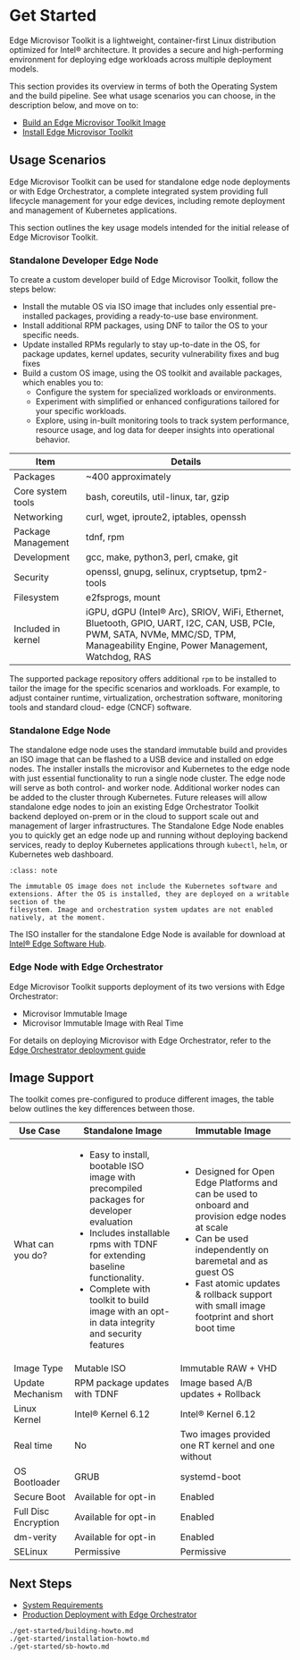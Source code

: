 # Get Started

Edge Microvisor Toolkit is a lightweight, container-first Linux distribution
optimized for Intel® architecture. It provides a secure and high-performing environment for
deploying edge workloads across multiple deployment models.

This section provides its overview in terms of both the Operating System and the build pipeline.
See what usage scenarios you can choose, in the description below, and move on to:

* [Build an Edge Microvisor Toolkit Image](./get-started/building-howto.md)
* [Install Edge Microvisor Toolkit](./get-started/installation-howto.md)



## Usage Scenarios

Edge Microvisor Toolkit can be used for standalone edge node deployments or with Edge
Orchestrator, a complete integrated system providing full lifecycle management for your edge
devices, including remote deployment and management of Kubernetes applications.

This section outlines the key usage models intended for the initial release of
Edge Microvisor Toolkit.

### Standalone Developer Edge Node

To create a custom developer build of Edge Microvisor Toolkit, follow the steps below:

- Install the mutable OS via ISO image that includes only essential pre-installed packages, providing a ready-to-use base environment.
- Install additional RPM packages, using DNF to tailor the OS to your specific needs.
- Update installed RPMs regularly to stay up-to-date in the OS, for package updates, kernel updates, security vulnerability fixes and bug fixes
- Build a custom OS image, using the OS toolkit and available packages, which enables you to:
  - Configure the system for specialized workloads or environments.
  - Experiment with simplified or enhanced configurations tailored for your specific workloads.
  - Explore, using in-built monitoring tools to track system performance, resource
    usage, and log data for deeper insights into operational behavior.

| Item | Details |
| -------------| ------- |
| Packages     | ~400 approximately    |
| Core system tools | bash, coreutils, util-linux, tar, gzip|
| Networking | curl, wget, iproute2, iptables, openssh |
| Package Management | tdnf, rpm |
| Development | gcc, make, python3, perl, cmake, git |
| Security | openssl, gnupg, selinux, cryptsetup, tpm2-tools |
| Filesystem | e2fsprogs, mount |
| Included in kernel | iGPU, dGPU (Intel® Arc), SRIOV, WiFi, Ethernet, Bluetooth, GPIO, UART, I2C, CAN, USB, PCIe, PWM, SATA, NVMe, MMC/SD, TPM, Manageability Engine, Power Management, Watchdog, RAS |

The supported package repository offers additional `rpm` to be installed to tailor the image for the specific scenarios and workloads. For example, to adjust container runtime, virtualization, orchestration software, monitoring tools and standard cloud- edge (CNCF) software.

### Standalone Edge Node

The standalone edge node uses the standard immutable build and provides an ISO image that can be flashed to a USB device and installed on edge nodes. The installer installs the microvisor and Kubernetes to the edge node with just essential functionality to run a single node cluster. The edge node will serve as both control- and worker node. Additional worker nodes can be added to the cluster through Kubernetes. Future releases will allow standalone edge nodes to join an existing Edge Orchestrator Toolkit backend deployed on-prem or in the cloud to support scale out and management of larger infrastructures. The Standalone Edge Node enables you to quickly get an edge node up and running without deploying backend services, ready to deploy Kubernetes applications through `kubectl`, `helm`, or Kubernetes web dashboard.

```{admonition} The standalone edge node does not support the real-time version currently.
:class: note

The immutable OS image does not include the Kubernetes software and
extensions. After the OS is installed, they are deployed on a writable section of the
filesystem. Image and orchestration system updates are not enabled natively, at the moment.
```

The ISO installer for the standalone Edge Node is available for download at
[Intel® Edge Software Hub](TODO/add/link/to/download).

### Edge Node with Edge Orchestrator

Edge Microvisor Toolkit supports deployment of its two versions with Edge Orchestrator:

- Microvisor Immutable Image
- Microvisor Immutable Image with Real Time

For details on deploying Microvisor with Edge Orchestrator, refer to the
[Edge Orchestrator deployment guide](../user-guide/deployment-edge-orchestrator.md)

## Image Support

The toolkit comes pre-configured to produce different images, the table below outlines the key
differences between those.

|  Use Case        | Standalone Image     | Immutable Image                                   |
| -----------------| -------------------- | ------------------------------------------------- |
| What can you do? | <ul><li>Easy to install, bootable ISO image with precompiled packages for developer evaluation</li> <li> Includes installable rpms with TDNF for extending baseline functionality.</li> <li>Complete with toolkit to build image with an opt-in data integrity and security features </li></ul> | <ul><li>Designed for Open Edge Platforms and can be used to onboard and provision edge nodes at scale</li><li>Can be used independently on baremetal and as guest OS</li><li>Fast atomic updates & rollback support with small image footprint and short boot time|
| Image Type       | Mutable ISO          | Immutable RAW + VHD                               |
| Update Mechanism | RPM package updates with TDNF | Image based A/B updates + Rollback       |
| Linux Kernel     | Intel® Kernel 6.12   | Intel® Kernel 6.12                                |
| Real time        | No                   | Two images provided one RT kernel and one without |
| OS Bootloader    | GRUB                 | systemd-boot                                      |
| Secure Boot      | Available for opt-in | Enabled                                           |
| Full Disc Encryption | Available for opt-in | Enabled                                       |
| dm-verity        | Available for opt-in | Enabled                                           |
| SELinux          | Permissive           | Permissive                                        |

## Next Steps

- [System Requirements](./introduction)
- [Production Deployment with Edge Orchestrator](./deployment-edge-orchestrator.md)


```{toctree}
./get-started/building-howto.md
./get-started/installation-howto.md
./get-started/sb-howto.md
```
